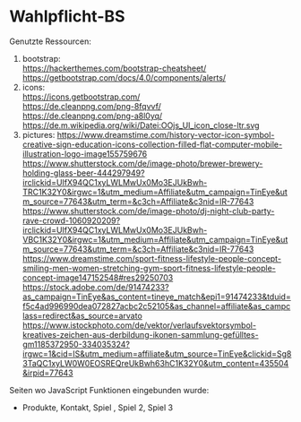 # Wahlpflicht-BS

Genutzte Ressourcen:
1. bootstrap:  
   https://hackerthemes.com/bootstrap-cheatsheet/  
   https://getbootstrap.com/docs/4.0/components/alerts/
2. icons:    
   https://icons.getbootstrap.com/  
   https://de.cleanpng.com/png-8fqvvf/  
   https://de.cleanpng.com/png-a8l0yq/   
   https://de.m.wikipedia.org/wiki/Datei:OOjs_UI_icon_close-ltr.svg
3. pictures: 
   https://www.dreamstime.com/history-vector-icon-symbol-creative-sign-education-icons-collection-filled-flat-computer-mobile-illustration-logo-image155759676
   https://www.shutterstock.com/de/image-photo/brewer-brewery-holding-glass-beer-444297949?irclickid=UIfX94QC1xyLWLMwUx0Mo3EJUkBwh-TRC1K32Y0&irgwc=1&utm_medium=Affiliate&utm_campaign=TinEye&utm_source=77643&utm_term=&c3ch=Affiliate&c3nid=IR-77643
   https://www.shutterstock.com/de/image-photo/dj-night-club-party-rave-crowd-1060920209?irclickid=UIfX94QC1xyLWLMwUx0Mo3EJUkBwh-VBC1K32Y0&irgwc=1&utm_medium=Affiliate&utm_campaign=TinEye&utm_source=77643&utm_term=&c3ch=Affiliate&c3nid=IR-77643
   https://www.dreamstime.com/sport-fitness-lifestyle-people-concept-smiling-men-women-stretching-gym-sport-fitness-lifestyle-people-concept-image147152548#res29250703
   https://stock.adobe.com/de/91474233?as_campaign=TinEye&as_content=tineye_match&epi1=91474233&tduid=f5c4ad996990dea072827acbc2c52105&as_channel=affiliate&as_campclass=redirect&as_source=arvato
   https://www.istockphoto.com/de/vektor/verlaufsvektorsymbol-kreatives-zeichen-aus-derbildung-ikonen-sammlung-gefülltes-gm1185372950-334035324?irgwc=1&cid=IS&utm_medium=affiliate&utm_source=TinEye&clickid=Sg83TaQC1xyLW0W0EOSREQreUkBwh63hC1K32Y0&utm_content=435504&irpid=77643

Seiten wo JavaScript Funktionen eingebunden wurde:  
 - Produkte, Kontakt, Spiel , Spiel 2, Spiel 3 
